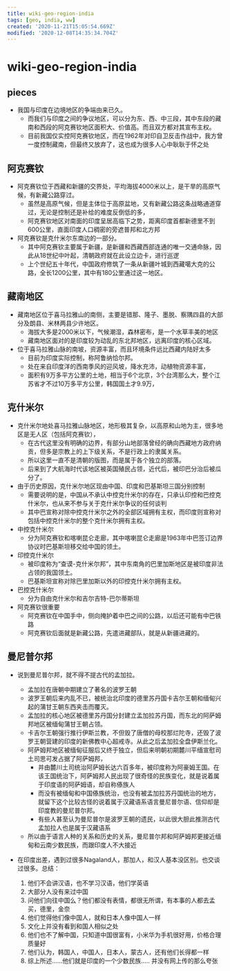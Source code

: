 ```yaml
---
title: wiki-geo-region-india
tags: [geo, india, ww]
created: '2020-11-21T15:05:54.669Z'
modified: '2020-12-08T14:35:34.704Z'
---
```


# wiki-geo-region-india

## pieces

- 我国与印度在边境地区的争端由来已久。
  - 而我们与印度之间的争议地区，可以分为东、西、中三段，其中东段的藏南和西段的阿克赛钦地区面积大、价值高。而且双方都对其宣布主权。
  - 目前我国仅实控阿克赛钦地区，而在1962年对印自卫反击作战中，我方曾一度控制藏南，但最终又放弃了，这也成为很多人心中耿耿于怀之处

## 阿克赛钦

- 阿克赛钦位于西藏和新疆的交界处，平均海拔4000米以上，是干旱的高原气候，有新藏公路穿过。
  - 虽然是高原气候，但是主体位于高原盆地，又有新藏公路这条战略通道穿过，无论是控制还是补给的难度反倒低的多，
  - 阿克赛钦地区对南面的印度呈居高临下之势，距离印度首都新德里不到600公里，直面印度人口稠密的旁遮普邦和北方邦
- 阿克赛钦是克什米尔东南边的一部分。
  - 其中阿克赛钦主要属于新疆，是新疆和西藏西部连通的唯一交通命脉，因此从18世纪中叶起，清朝政府就在此设立边卡，进行巡逻
  - 上个世纪五十年代，中国政府修筑了一条从新疆叶城到西藏噶大克的公路，全长1200公里，其中有180公里通过这一地区。

## 藏南地区

- 藏南地区位于喜马拉雅山的南侧，主要是错那、隆子、墨脱、察隅四县的大部分及朗县、米林两县少许地区。
  - 海拔大多是2000米以下，气候潮湿，森林密布，是一个水草丰美的地区
  - 藏南地区面对的是印度较为动乱的东北邦地区，远离印度的核心区域。
- 位于喜马拉雅山脉的南坡，资源丰富，而且环境条件远比西藏内陆好太多
  - 目前为印度实际控制，称阿鲁纳恰尔邦。
  - 处在来自印度洋的西南季风的迎风坡，降水充沛，动植物资源丰富，
  - 面积有9万多平方公里的土地，相当于6个北京，3个台湾那么大，整个江苏省才不过10万多平方公里，韩国国土才9.9万，

## 克什米尔

- 克什米尔地处喜马拉雅山脉地区，地形极其复杂，以高原和山地为主，很多地区是无人区（包括阿克赛钦），
  - 在古代这里没有明确的边界，有部分山地部落曾经的确向西藏地方政府纳贡，但多是宗教上的上下级关系，不是行政上的隶属关系。
  - 所以这里一直不是清朝的版图，而是属于各个独立的部落。
  - 后来到了大航海时代该地区被英国殖民占领，近代后，被印巴分治后被瓜分了。
- 由于历史原因，克什米尔地区现由中国、印度和巴基斯坦三国分别控制
  - 需要说明的是，中国从不承认中控克什米尔的存在，只承认印控和巴控克什米尔，也从来不参与关于克什米尔争议的任何谈判
  - 其中巴宣称对除中控克什米尔之外的全部区域拥有主权，而印度则宣称对包括中控克什米尔的整个克什米尔拥有主权。
- 中控克什米尔
  - 分为阿克赛钦和喀喇昆仑走廊，其中喀喇昆仑走廊是1963年中巴签订边界协议时巴基斯坦移交给中国的领土。
- 印控克什米尔
  - 被印度称为“查谟-克什米尔邦”，其中东南角的巴里加斯地区是被印度非法占领的我国领土。
  - 巴基斯坦宣称对除巴里加斯以外的印控克什米尔拥有主权。
- 巴控克什米尔
  - 分为自由克什米尔和吉尔吉特-巴尔蒂斯坦
- 阿克赛钦很重要
  - 阿克赛钦在中国手中，侧向掩护着中巴之间的公路，以后还可能有中巴铁路
  - 阿克赛钦后面就是新藏公路，先遣进藏部队，就是从新疆进藏的。

## 曼尼普尔邦

- 说到曼尼普尔邦，就不得不提古代的孟加拉。
  - 孟加拉在唐朝中期建立了著名的波罗王朝
  - 波罗王朝后来内乱不已，被统治北印度的德里苏丹国卡吉尔王朝和缅甸兴起的蒲甘王朝东西夹击而覆灭。
  - 孟加拉的核心地区被德里苏丹国分封建立孟加拉苏丹国，而东北的阿萨姆邦地区被缅甸蒲甘王朝占领。
  - 卡吉尔王朝强行推行伊斯兰教，不但毁了唐僧的母校那烂陀寺，还毁了波罗王朝营建的印度的新佛教中心超戒寺。从此之后孟加拉全盘伊斯兰化。
  - 阿萨姆邦地区被缅甸征服后又终于独立，但后来明朝初期麓川平缅宣慰司土司思可发占据了阿萨姆邦，
    - 并由麓川土司统治阿萨姆长达六百多年，被印度称为阿豪姆王国。在该王国统治下，阿萨姆邦人民出现了很奇怪的民族变化，就是说着属于印度语的阿萨姆语，却自称傣族人
    - 而没有被缅甸和中国傣族统治，也没有被孟加拉苏丹国统治的地方，就留下这个比较古怪的说着属于汉藏语系语言曼尼普尔语、信仰却是印度教的曼尼普尔邦。
    - 有些人甚至认为曼尼普尔是波罗王朝的遗民，以此很大胆此推测古代孟加拉人也是属于汉藏语系
  - 所以由于语言人种的关系和历史的关系，曼尼普尔邦和阿萨姆邦更接近缅甸和云南少数民族，而跟印度人不大接近

- 在印度出差，遇到过很多Nagaland人，那加人，和汉人基本没区别。也交谈过很多。总结：
  1. 他们不会讲汉语，也不学习汉语，他们学英语
  2. 大部分人没有来过中国
  3. 问他们向往中国么？他们都没有表情，都很无所谓，有本事的人都去孟买，德里，金奈
  4. 他们觉得他们像中国人，就和日本人像中国人一样
  5. 文化上并没有看到和国人相似之处
  6. 他们也不了解中国，只知道中国很富有，小米华为手机很好用，价格合理质量好
  7. 他们认为，韩国人，中国人，日本人，蒙古人，还有他们长得都一样
  8. 综上所述……他们就是印度的一个少数民族..... 并没有网上传的那么夸张
